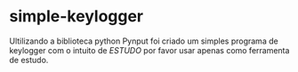 # simple-keylogger
Ultilizando a biblioteca python Pynput foi criado um simples programa de keylogger com o intuito de *ESTUDO* por favor usar apenas como ferramenta de estudo.
